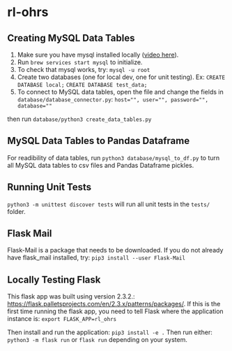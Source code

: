 # rl-ohrs

## Creating MySQL Data Tables
1. Make sure you have mysql installed locally ([video here](https://www.youtube.com/watch?v=1K4m6m5y9Oo)).
2. Run `brew services start mysql` to initialize.
3. To check that mysql works, try: `mysql -u root`
4. Create two databases (one for local dev, one for unit testing). Ex: `CREATE DATABASE local;` `CREATE DATABASE test_data;`
5. To connect to MySQL data tables, open the file and change the fields in `database/database_connector.py`:
`host="",
 user="",
 password="",
 database=""`

 then run `database/python3 create_data_tables.py`

## MySQL Data Tables to Pandas Dataframe
For readibility of data tables, run `python3 database/mysql_to_df.py` to turn all MySQL data tables to csv files and Pandas Dataframe pickles.

## Running Unit Tests
`python3 -m unittest discover tests` will run all unit tests in the `tests/` folder.

## Flask Mail
Flask-Mail is a package that needs to be downloaded. If you do not already have flask_mail installed, try:
`pip3 install --user Flask-Mail`

## Locally Testing Flask
This flask app was built using version 2.3.2.: https://flask.palletsprojects.com/en/2.3.x/patterns/packages/.
If this is the first time running the flask app, you need to tell Flask where the application instance is:
`export FLASK_APP=rl_ohrs`

Then install and run the application:
`pip3 install -e .`
Then run either:
`python3 -m flask run` or `flask run` depending on your system.
